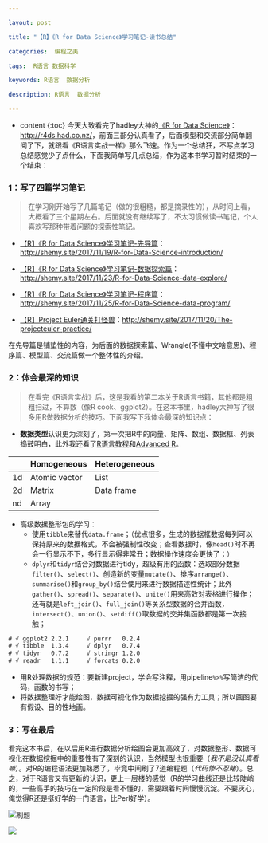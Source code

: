 ```yaml
---

layout: post

title: "【R】《R for Data Science》学习笔记-读书总结"

categories:  编程之美

tags:  R语言 数据科学

keywords: R语言  数据分析

description: R语言  数据分析

---
```


* content
{:toc}
今天大致看完了hadley大神的[《R for Data Science》](http://r4ds.had.co.nz/)：<http://r4ds.had.co.nz/>，前面三部分认真看了，后面模型和交流部分简单翻阅了下，就跟看《R语言实战一样》那么飞速。作为一个总结狂，不写点学习总结感觉少了点什么，下面我简单写几点总结，作为这本书学习暂时结束的一个结束：








### 1：写了四篇学习笔记

> 在学习刚开始写了几篇笔记（做的很粗糙，都是摘录性的），从时间上看，大概看了三个星期左右。后面就没有继续写了，不太习惯做读书笔记，个人喜欢写那种带着问题的探索性笔记。

- [【R】《R for Data Science》学习笔记-先导篇](http://shemy.site/2017/11/19/R-for-Data-Science-introduction/)：<http://shemy.site/2017/11/19/R-for-Data-Science-introduction/>

- [【R】《R for Data Science》学习笔记-数据探索篇]( http://shemy.site/2017/11/23/R-for-Data-Science-data-explore/)：<http://shemy.site/2017/11/23/R-for-Data-Science-data-explore/>

- [【R】《R for Data Science》学习笔记-程序篇](http://shemy.site/2017/11/25/R-for-Data-Science-data-program/)：<http://shemy.site/2017/11/25/R-for-Data-Science-data-program/>

- [【R】Project Euler通关打怪兽](http://shemy.site/2017/11/20/The-projecteuler-practice/)：<http://shemy.site/2017/11/20/The-projecteuler-practice/>

在先导篇是铺垫性的内容，为后面的数据探索篇、Wrangle(不懂中文啥意思)、程序篇、模型篇、交流篇做一个整体性的介绍。

### 2：体会最深的知识

> 在看完《R语言实战》后，这是我看的第二本关于R语言书籍，其他都是粗粗扫过，不算数（像R cook、ggplot2）。在这本书里，hadley大神写了很多用R做数据分析的技巧。下面我写下我体会最深的知识点：

- **数据类型**认识更为深刻了，第一次把R中的向量、矩阵、数组、数据框、列表捣鼓明白，此外我还看了[R语言教程](https://www.w3cschool.cn/r/)和[Advanced R](https://adv-r.hadley.nz/)。

|      | Homogeneous   | Heterogeneous |
| ---- | ------------- | ------------- |
| 1d   | Atomic vector | List          |
| 2d   | Matrix        | Data frame    |
| nd   | Array         |               |

- 高级数据整形包的学习：
  - 使用`tibble`来替代`data.frame`；（优点很多，生成的数据框数据每列可以保持原来的数据格式，不会被强制性改变；查看数据时，像`head()`时不再会一行显示不下，多行显示得非常丑；数据操作速度会更快了；）
  - `dplyr`和`tidyr`结合对数据进行tidy，超级有用的函数：选取部分数据`filter()`、`select()`、创造新的变量`mutate()`、排序`arrange()`、`summarise()`和`group_by()`结合使用来进行数据描述性统计；此外`gather()`、`spread()`、`separate()`、`unite()`用来高效对表格进行操作；还有就是`left_join()`、`full_join()`等关系型数据的合并函数，`intersect()`、`union()`、`setdiff()`取数据的交并集函数都是第一次接触；
```txt
# √ ggplot2 2.2.1     √ purrr   0.2.4
# √ tibble  1.3.4     √ dplyr   0.7.4
# √ tidyr   0.7.2     √ stringr 1.2.0
# √ readr   1.1.1     √ forcats 0.2.0
```

- 用R处理数据的规范：要新建project，学会写注释，用pipeline`%>%`写简洁的代码，函数的书写；
- 将数据整理好才能绘图，数据可视化作为数据挖掘的强有力工具；所以画图要有假设、目的性地画。

### 3：写在最后

看完这本书后，在以后用R进行数据分析绘图会更加高效了，对数据整形、数据可视化在数据挖掘中的重要性有了深刻的认识，当然模型也很重要（_我不是没认真看嘛_）。对R的编程语法更加熟悉了，毕竟中间刷了7道编程题（_代码惨不忍睹_）。总之，对于R语言又有更新的认识，更上一层楼的感觉（R的学习曲线还是比较陡峭的，一些高手的技巧在一定阶段是看不懂的，需要跟着时间慢慢沉淀。不要灰心，俺觉得R还是挺好学的一门语言，比Perl好学）。

![刷题](https://projecteuler.net/profile/shenmy.png)

![](http://o7zaxp1i2.bkt.clouddn.com/LearningCurve2.png)